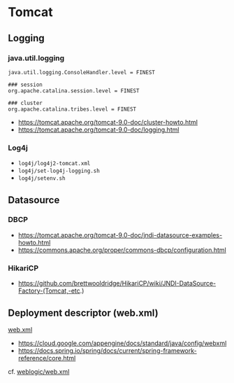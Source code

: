# Tomcat

## Logging

### java.util.logging

```properties
java.util.logging.ConsoleHandler.level = FINEST

### session
org.apache.catalina.session.level = FINEST

### cluster
org.apache.catalina.tribes.level = FINEST
```

- https://tomcat.apache.org/tomcat-9.0-doc/cluster-howto.html
- https://tomcat.apache.org/tomcat-9.0-doc/logging.html

### Log4j

- `log4j/log4j2-tomcat.xml`
- `log4j/set-log4j-logging.sh`
- `log4j/setenv.sh`

## Datasource

### DBCP

- https://tomcat.apache.org/tomcat-9.0-doc/jndi-datasource-examples-howto.html
- https://commons.apache.org/proper/commons-dbcp/configuration.html

### HikariCP

- https://github.com/brettwooldridge/HikariCP/wiki/JNDI-DataSource-Factory-(Tomcat,-etc.)

## Deployment descriptor (web.xml)

[web.xml](/tomcat/instance/web.xml)

- https://cloud.google.com/appengine/docs/standard/java/config/webxml
- https://docs.spring.io/spring/docs/current/spring-framework-reference/core.html

cf. [weblogic/web.xml](/weblogic/web.xml)
